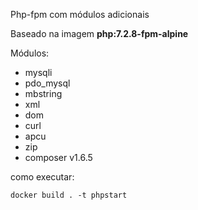 Php-fpm com módulos adicionais

Baseado na imagem **php:7.2.8-fpm-alpine**

Módulos:
- mysqli
- pdo_mysql
- mbstring
- xml
- dom
- curl
- apcu
- zip
- composer v1.6.5

como executar:
```
docker build . -t phpstart
```
